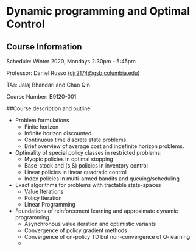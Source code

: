 # Dynamic programming and Optimal Control  

## Course Information
Schedule: Winter 2020, Mondays 2:30pm - 5:45pm

Professor: Daniel Russo (djr2174@gsb.columbia.edu)

TAs: Jalaj Bhandari and Chao Qin 

Course Number: B9120-001


##Course description and outline:

* Problem formulations
  * Finite horizon
  * Infinite horizon discounted
  * Continuous time discrete state problems
  * Brief overview of average cost and indefinite horizon problems. 
* Optimality of special policy classes in restricted problems:
  * Myopic policies in optimal stopping
  * Base-stock and (s,S) policies in inventory control
  * Linear policies in linear quadratic control
  * Index policies in multi-armed bandits and queuing/scheduling
* Exact algorithms for problems with tractable state-spaces
  * Value Iterations
  * Policy Iteration
  * Linear Programming
* Foundations of reinforcement learning and approximate dynamic programming. 
  * Asynchronous value iteration and optimistic variants   
  * Convergence of policy gradient methods 
  * Convergence of on-policy TD but non-convergence of Q-learning 
  * 

